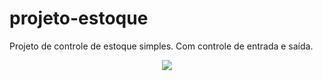 # projeto-estoque
Projeto de controle de estoque simples. Com controle de entrada e saída.
<div align="center">
  <img src="https://user-images.githubusercontent.com/5896559/172630049-e8dfa096-bf6d-49e0-ae90-e0921331b003.jpg" />
</div>
